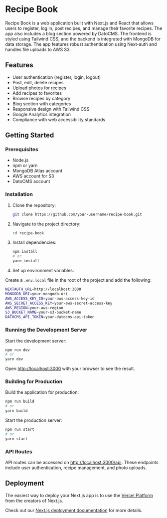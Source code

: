 # Recipe Book

Recipe Book is a web application built with Next.js and React that allows users to register, log in, post recipes, and manage their favorite recipes. The app also includes a blog section powered by DatoCMS. The frontend is styled using Tailwind CSS, and the backend is integrated with MongoDB for data storage. The app features robust authentication using Next-auth and handles file uploads to AWS S3.

## Features

- User authentication (register, login, logout)
- Post, edit, delete recipes
- Upload photos for recipes
- Add recipes to favorites
- Browse recipes by category
- Blog section with categories
- Responsive design with Tailwind CSS
- Google Analytics integration
- Compliance with web accessibility standards

## Getting Started

### Prerequisites

- Node.js
- npm or yarn
- MongoDB Atlas account
- AWS account for S3
- DatoCMS account

### Installation

1. Clone the repository:
   ```bash
   git clone https://github.com/your-username/recipe-book.git
   ```

2. Navigate to the project directory:
   ```bash
   cd recipe-book
   ```

3. Install dependencies:
   ```bash
   npm install
   # or
   yarn install
   ```


4. Set up environment variables:

Create a `.env.local` file in the root of the project and add the following:
```bash
NEXTAUTH_URL=http://localhost:3000
MONGODB_URI=your-mongodb-uri
AWS_ACCESS_KEY_ID=your-aws-access-key-id
AWS_SECRET_ACCESS_KEY=your-aws-secret-access-key
AWS_REGION=your-aws-region
S3_BUCKET_NAME=your-s3-bucket-name
DATOCMS_API_TOKEN=your-datocms-api-token
```

### Running the Development Server

Start the development server:
```bash
npm run dev
# or
yarn dev
```

Open [http://localhost:3000](http://localhost:3000) with your browser to see the result.

### Building for Production

Build the application for production:
```bash
npm run build
# or
yarn build
```

Start the production server:
```bash
npm run start
# or
yarn start
```

### API Routes

API routes can be accessed on [http://localhost:3000/api](http://localhost:3000/api). These endpoints include user authentication, recipe management, and photo uploads.

## Deployment

The easiest way to deploy your Next.js app is to use the [Vercel Platform](https://vercel.com/new?utm_medium=default-template&filter=next.js&utm_source=create-next-app&utm_campaign=create-next-app-readme) from the creators of Next.js.

Check out our [Next.js deployment documentation](https://nextjs.org/docs/deployment) for more details.
